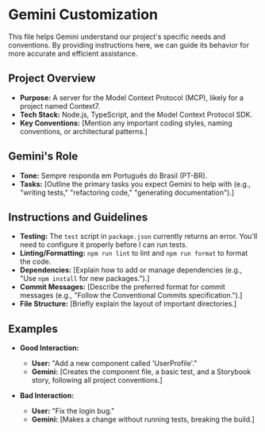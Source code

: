 # Gemini Customization

This file helps Gemini understand our project's specific needs and conventions. By providing instructions here, we can guide its behavior for more accurate and efficient assistance.

## Project Overview

*   **Purpose:** A server for the Model Context Protocol (MCP), likely for a project named Context7.
*   **Tech Stack:** Node.js, TypeScript, and the Model Context Protocol SDK.
*   **Key Conventions:** [Mention any important coding styles, naming conventions, or architectural patterns.]

## Gemini's Role

*   **Tone:** Sempre responda em Português do Brasil (PT-BR).
*   **Tasks:** [Outline the primary tasks you expect Gemini to help with (e.g., "writing tests," "refactoring code," "generating documentation").]

## Instructions and Guidelines

*   **Testing:** The `test` script in `package.json` currently returns an error. You'll need to configure it properly before I can run tests.
*   **Linting/Formatting:** `npm run lint` to lint and `npm run format` to format the code.
*   **Dependencies:** [Explain how to add or manage dependencies (e.g., "Use `npm install` for new packages.").]
*   **Commit Messages:** [Describe the preferred format for commit messages (e.g., "Follow the Conventional Commits specification.").]
*   **File Structure:** [Briefly explain the layout of important directories.]

## Examples

*   **Good Interaction:**
    *   **User:** "Add a new component called 'UserProfile'."
    *   **Gemini:** [Creates the component file, a basic test, and a Storybook story, following all project conventions.]

*   **Bad Interaction:**
    *   **User:** "Fix the login bug."
    *   **Gemini:** [Makes a change without running tests, breaking the build.]
